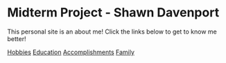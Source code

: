 # Midterm Project - Shawn Davenport

This personal site is an about me! Click the links below to get to know me better!

[Hobbies](education.md)
[Education]()
[Accomplishments]()
[Family]()
